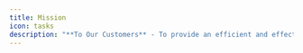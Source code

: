 ```yaml
---
title: Mission
icon: tasks
description: "**To Our Customers** - To provide an efficient and effective just in time sourcing, commodity broking service which meets the requirements and expectations of our target market. All our efforts are modelled to satisfy the clients cause as their success is our bright future success.\r\n\n**To Our Employees** -  To provide career development through an ongoing trainings of all our working systems.\r\n\n\\- To adhere to legislative labour laws of the macro environments that we operate in.\r\n\n\\- To provide a working environment that is safe and without risk to the health and safety of employees. \r\n\n**To Our Communities** - To be a true community citizen that goes an extra mile from giving to charitable organizations to incorporating fundamental issues such as human rights, environmental stewardship ,community development and nurturing.\r\n\n**To Our Shareholders** -  To provide sustainable  return on every capital invested ."
---
```


